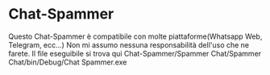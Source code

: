 # Chat-Spammer
Questo  Chat-Spammer è compatibile con molte piattaforme(Whatsapp Web, Telegram, ecc...)
Non mi assumo nessuna responsabilità dell'uso che ne farete.
Il file eseguibile si trova qui Chat-Spammer/Spammer Chat/Spammer Chat/bin/Debug/Chat Spammer.exe
